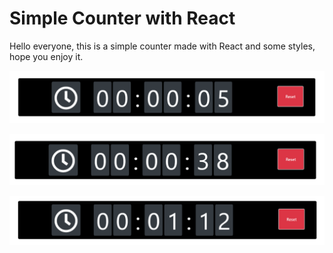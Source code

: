 # Simple Counter with React

Hello everyone, this is a simple counter made with React and some styles, hope you enjoy it.

![Screenshot](./preview.png)

![Screenshot](./preview2.png)

![Screenshot](./preview3.png)